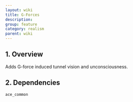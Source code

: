 ```yaml
---
layout: wiki
title: G-Forces
description: 
group: feature
category: realism
parent: wiki
---
```


## 1. Overview

Adds G-force induced tunnel vision and unconsciousness.

## 2. Dependencies

`ace_common`
